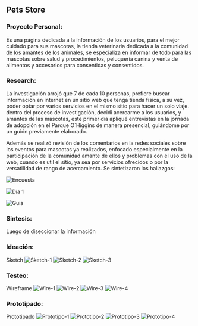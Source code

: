 ## Pets Store

### Proyecto Personal: 
Es una página dedicada a la información de los usuarios, para el mejor cuidado para sus mascotas, la tienda veterinaria dedicada a la comunidad de los amantes de los animales, se especializa en informar de todo para las mascotas sobre salud y procedimientos, peluquería canina y venta de alimentos y accesorios para consentidas y consentidos.

### Research:
La investigación arrojó que 7 de cada 10 personas, prefiere buscar información en internet en un sitio web que tenga tienda física, a su vez, poder optar por varios servicios en el mismo sitio para hacer un solo viaje. dentro del proceso de investigación, decidí acercarme a los usuarios, y amantes de las mascotas, este primer día apliqué entrevistas en la jornada de adopción en el Parque O´Higgins de manera presencial, guiándome por un guión previamente elaborado.

Además se realizó revisión de los comentarios en la redes sociales sobre los eventos para mascotas ya realizados, enfocado especialmente en la participación de la comunidad amante de ellos y problemas con el uso de la web, cuando es util el sitio, ya sea por servicios ofrecidos o por la versatilidad de rango de acercamiento. Se sintetizaron los hallazgos: 



![Encuesta](https://ibb.co/kJUScx "Encuesta") 

![Día 1](https://ibb.co/nKHcAH "Día-1") 

![Guía](https://ibb.co/nKHcAH "Guía Entrevista") 






### Sintesis:	
Luego de diseccionar la información

### Ideación:

Sketch
![Sketch-1](https://ibb.co/i9YEPc "Sketch-1")
![Sketch-2](https://ibb.co/eYjzqH "Sketch-2")
![Sketch-3](https://ibb.co/fZ4XAH "Sketch-3") 

### Testeo:

Wireframe
![Wire-1](https://ibb.co/mxaiHx "Wire-1")
![Wire-2](https://ibb.co/dXDg4c "Wire-2")
![Wire-3](https://ibb.co/cDpFVH "Wire-3")
![Wire-4](https://ibb.co/fr5djc "Wire-4")

### Prototipado:

Prototipado
![Prototipo-1](https://ibb.co/j5Kojc "Prototipo-1")
![Prototipo-2](https://ibb.co/n7FTjc "Prototipo-2")
![Prototipo-3](https://ibb.co/jdckVH "Prototipo-3")
![Prototipo-4](https://ibb.co/co3g4c "Prototipo-4")